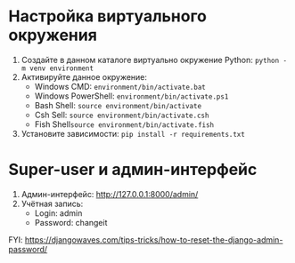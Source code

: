 # Настройка виртуального окружения
1. Создайте в данном каталоге виртуально окружение Python:
   `python -m venv environment`
2. Активируйте данное окружение:
    - Windows CMD: `environment/bin/activate.bat`
    - Windows PowerShell: `environment/bin/activate.ps1` 
    - Bash Shell: `source environment/bin/activate`
    - Csh Sell: `source environment/bin/activate.csh`
    - Fish Shell`source environment/bin/activate.fish`
3. Установите зависимости:
    `pip install -r requirements.txt`

# Super-user и админ-интерфейс
1. Админ-интерфейс: http://127.0.0.1:8000/admin/
2. Учётная запись:
    - Login: admin
    - Password: changeit


FYI: https://djangowaves.com/tips-tricks/how-to-reset-the-django-admin-password/